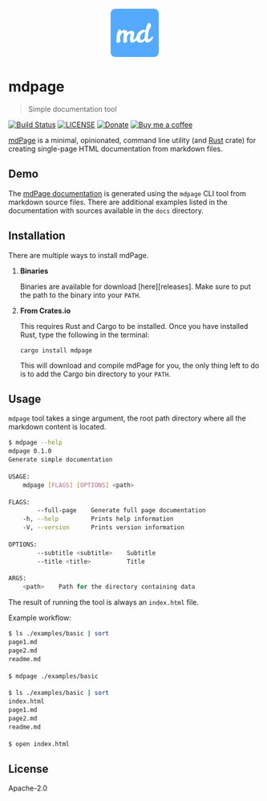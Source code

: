 <div align="center">
	<br>
	<img src="docs/static/android-chrome-192x192.png" alt="Logo" width="96" height="96">
	<br>
</div>

# mdpage

> Simple documentation tool

[![Build Status](https://github.com/bojand/mdpage/workflows/build/badge.svg?style=flat-square)](https://github.com/bojand/mdpage/actions?workflow=CI)
[![LICENSE](https://img.shields.io/github/license/bojand/mdpage.svg?style=flat-square)](LICENSE)
[![Donate](https://img.shields.io/badge/Donate-PayPal-green.svg?style=flat-square)](https://www.paypal.me/bojandj)
[![Buy me a coffee](https://img.shields.io/badge/buy%20me-a%20coffee-orange.svg?style=flat-square)](https://www.buymeacoffee.com/bojand)

[mdPage](https://github.com/bojand/mdpage) is a minimal, opinionated, command line utility (and [Rust](https://www.rust-lang.org/) crate) for creating single-page HTML documentation from markdown files.

## Demo

The [mdPage documentation](https://bojand.github.io/mdpage) is generated using the `mdpage` CLI tool from markdown source files. There are additional examples listed in the documentation with sources available in the `docs` directory.

## Installation

There are multiple ways to install mdPage.

1. **Binaries**

   Binaries are available for download [here][releases]. Make sure to put the
   path to the binary into your `PATH`.

2. **From Crates.io**

   This requires Rust and Cargo to be installed. Once you have installed
   Rust, type the following in the terminal:

   ```
   cargo install mdpage
   ```

   This will download and compile mdPage for you, the only thing left to do is
   to add the Cargo bin directory to your `PATH`.

## Usage

`mdpage` tool takes a singe argument, the root path directory where all the markdown content is located.

```sh
$ mdpage --help
mdpage 0.1.0
Generate simple documentation

USAGE:
    mdpage [FLAGS] [OPTIONS] <path>

FLAGS:
        --full-page    Generate full page documentation
    -h, --help         Prints help information
    -V, --version      Prints version information

OPTIONS:
        --subtitle <subtitle>    Subtitle
        --title <title>          Title

ARGS:
    <path>    Path for the directory containing data
```

The result of running the tool is always an `index.html` file.

Example workflow:

```sh
$ ls ./examples/basic | sort
page1.md
page2.md
readme.md

$ mdpage ./examples/basic

$ ls ./examples/basic | sort
index.html
page1.md
page2.md
readme.md

$ open index.html
```

## License

Apache-2.0